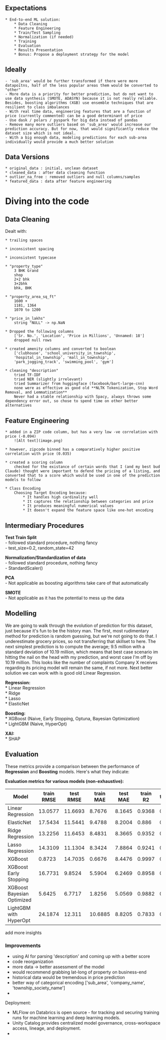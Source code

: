 
## Expectations

    * End-to-end ML solution:
        * Data Cleaning
        * Feature Engineering
        * Train/Test Sampling
        * Normalization (if needed)
        * Training
        * Evaluation
        * Results Presentation
        * Bonus: Propose a deployment strategy for the model
        

## Ideally
    - 'sub_area' would be further transformed if there were more datapoitns, half of the less popular areas them would be converted to "other"
    - More data is a priority for better prediction, but do not want to use data synthesis (SMOTE, ADASYN) because it is not really reliable. Besides, boosting algorithms (XGB) use ensemble techniques that are resilient to class imbalances
    - With real time data, engineering features that are a function of price (currently commented) can be a good determinant of price
    - Use dask / polars / pyspark for big data instead of pandas
    - Remove many more outliers based on 'sub_area' would increase our prediction accuracy. But for now, that would significantly reduce the dataset size which is not ideal.
    - With a big enough data, modeling predictions for each sub-area individually would provide a much better solution



## Data Versions
    * original_data : initial, unclean dataset
    * cleaned_data : after data cleaning function
    * outlier_na_free : removed outliers and null columns/samples
    * featured_data : data after feature engineering



# Diving into the code
## Data Cleaning

Dealt with:  

    * trailing spaces

    * inconsistent spacing

    * inconsistent typecase

    * "property_type"
        3 BHK Grand
        shop
        2+2 bhk
        3+2bhk 
        bhk, BHK
 
    * "property_area_sq_ft"
        1600 +
        1181, 1364
        1070 to 1200

    * "price_in_lakhs"
        string "NULL" -> np.NaN

    * Dropped the following columns
        ['Sr. No.', 'Location', 'Price in Millions', 'Unnamed: 18']
        dropped null rows

    * created amenity columns and converted to boolean
        ['clubhouse', 'school_university_in_township',
        'hospital_in_township', 'mall_in_township',
        'park_jogging_track', 'swimming_pool', 'gym']

    * cleaning "description"
        tried TF-IDF
        tried NER (slightly irrelevant)
        tried Summarizer from huggingface (facebook/bart-large-cnn)
        none were as effective as good old **NLTK Tokenization, Stop Word Removal, and Lemmatization**
        Never had a stable relationship with Spacy, always throws some dependency error out, so chose to spend time on other better alternatives




## Feature Engineering

    * added in a ZIP code column, but has a very low -ve correlation with price (-0.094)
        ![Alt text](image.png)

    * however, zipcode binned has a comparatively higher positive correlation with price (0.035)

    * created a scoring column
        checked for the existance of certain words that I (and my best bud Claude) thought were important to defend the pricing of a listing, and converted that to a score which would be used in one of the prediction models to follow

    * Class Encoding
        Choosing Target Encoding because:
            * It handles high cardinality well
            * It captures the relationship between categories and price
            * It produces meaningful numerical values
            * It doesn't expand the feature space like one-hot encoding

## Intermediary Procedures
  **Test Train Split**  
    - followed standard procedure, nothing fancy  
    - test_size=0.2, random_state=42  
  
  **Normalization/Standardization of data**  
    - followed standard procedure, nothing fancy  
    - StandardScaler()  

  **PCA**  
    - Not applicable as boosting algorithms take care of that automatically  

  **SMOTE**  
    - Not applicable as it has the potential to mess up the data  




## Modelling

We are going to walk through the evolution of prediction for this dataset, just because it's fun to be the history man. The first, most rudimentary method for prediction is random guessing, but we're not going to do that. I underestimate grocery prices, so not transferring that skillset to here. The next simplest prediction is to compute the average; 9.5 million with a standard deviation of 10.19 million, which means that best case scenario im hitting the nail on the head with my prediction, and worst case I'm off by 10.19 million. This looks like the number of complaints Company X receives regarding its pricing model will remain the same, if not more. Next better solution we can work with is good old Linear Regression.

  **Regression:**  
    * Linear Regression  
    * Ridge  
    * Lasso  
    * ElasticNet  

  **Boosting:**  
    * XGBoost (Naive, Early Stopping, Optuna, Bayesian Optimization)  
    * LightGBM (Naive, HyperOpt)  

  **XAI:**  
    * SHAP  




## Evaluation

These metrics provide a comparison between the performance of **Regression** and **Boosting** models. Here's what they indicate:

**Evaluation metrics for various models (non-exhaustive):**

Model | train RMSE | test RMSE | train MAE | test MAE | train R2 | test R2
--- | --- | --- | --- |--- |--- |---
Linear Regression | 13.0577 | 11.6693 | 8.7676 | 8.1645 | 0.9368 | 0.9284
ElasticNet | 17.5434 | 11.5441 | 9.4788 | 8.2004 | 0.886 | 0.93
Ridge Regression | 13.2256 | 11.6453 | 8.4831 | 8.3665 | 0.9352 | 0.9287
Lasso Regression | 14.3109 | 11.1304 | 8.3424 | 7.8864 | 0.9241 | 0.9349
XGBoost | 0.8723 | 14.7035 | 0.6676 | 8.4476 | 0.9997 | 0.8864
XGBoost Early Stopping | 16.7731 | 9.8524 | 5.5904 | 6.2469 | 0.8958 | 0.949
XGBoost Bayesian Optimized | 5.6425 | 6.7717 | 1.8256 | 5.0569 | 0.9882 | 0.9759
LightGBM with HyperOpt | 24.1874 | 12.311 | 10.6885 | 8.8205 | 0.7833 | 0.9204

add more insights


### Improvements

- using AI for parsing 'description' and coming up with a better score
- code reorganization
- more data -> better assessment of the model
- would recommend grabbing lat-long of property on business-end
- historical data would be tremendous in price prediction
- better way of categorical encoding ['sub_area', 'company_name', 'township_society_name']
- 



Deployment:
- MLFlow on Databrics is open source - for tracking and securing training runs for machine learning and deep learning models.
- Unity Catalog provides centralized model governance, cross-workspace access, lineage, and deployment.
- 
